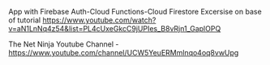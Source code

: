 App with Firebase Auth-Cloud Functions-Cloud Firestore Excersise on base of tutorial https://www.youtube.com/watch?v=aN1LnNq4z54&list=PL4cUxeGkcC9jUPIes_B8vRjn1_GaplOPQ


The Net Ninja Youtube Channel - https://www.youtube.com/channel/UCW5YeuERMmlnqo4oq8vwUpg
